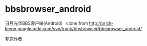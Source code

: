 # bbsbrowser_android
日月光华BBS客户端(Android） clone from http://brick-leeon.googlecode.com/svn/trunk/bbsbrowser/bbsbrowser_android/

非原作者
